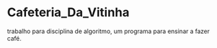 # Cafeteria_Da_Vitinha
trabalho para disciplina de algoritmo, um programa para ensinar a fazer café. 
